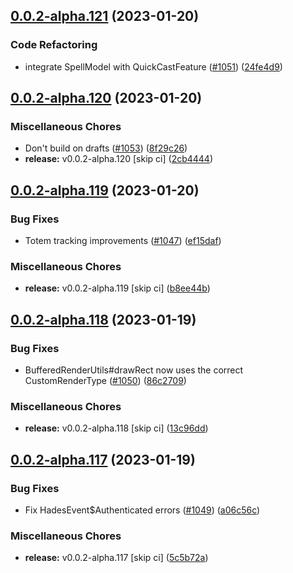 ## [0.0.2-alpha.121](https://github.com/Wynntils/Artemis/compare/v0.0.2-alpha.120...v0.0.2-alpha.121) (2023-01-20)


### Code Refactoring

* integrate SpellModel with QuickCastFeature ([#1051](https://github.com/Wynntils/Artemis/issues/1051)) ([24fe4d9](https://github.com/Wynntils/Artemis/commit/24fe4d93aec5f26df1f2b78d07ea304930875467))

## [0.0.2-alpha.120](https://github.com/Wynntils/Artemis/compare/v0.0.2-alpha.119...v0.0.2-alpha.120) (2023-01-20)


### Miscellaneous Chores

* Don't build on drafts ([#1053](https://github.com/Wynntils/Artemis/issues/1053)) ([8f29c26](https://github.com/Wynntils/Artemis/commit/8f29c26b14dc3b5c3eb4f5808b0b2df68b952181))
* **release:** v0.0.2-alpha.120 [skip ci] ([2cb4444](https://github.com/Wynntils/Artemis/commit/2cb444486c382c75b191e0c3b719aaae529a7c66))

## [0.0.2-alpha.119](https://github.com/Wynntils/Artemis/compare/v0.0.2-alpha.118...v0.0.2-alpha.119) (2023-01-20)


### Bug Fixes

* Totem tracking improvements ([#1047](https://github.com/Wynntils/Artemis/issues/1047)) ([ef15daf](https://github.com/Wynntils/Artemis/commit/ef15daf5cf849891b05de05b4aed96352ca4c44d))


### Miscellaneous Chores

* **release:** v0.0.2-alpha.119 [skip ci] ([b8ee44b](https://github.com/Wynntils/Artemis/commit/b8ee44b52eb4102c868a05156c34d7bb5252f6f2))

## [0.0.2-alpha.118](https://github.com/Wynntils/Artemis/compare/v0.0.2-alpha.117...v0.0.2-alpha.118) (2023-01-19)


### Bug Fixes

* BufferedRenderUtils#drawRect now uses the correct CustomRenderType ([#1050](https://github.com/Wynntils/Artemis/issues/1050)) ([86c2709](https://github.com/Wynntils/Artemis/commit/86c2709b743f62b3c25efbb88747c58d4637a9a4))


### Miscellaneous Chores

* **release:** v0.0.2-alpha.118 [skip ci] ([13c96dd](https://github.com/Wynntils/Artemis/commit/13c96dd0cd8465e7e967ac2b7568c3d93cae97d0))

## [0.0.2-alpha.117](https://github.com/Wynntils/Artemis/compare/v0.0.2-alpha.116...v0.0.2-alpha.117) (2023-01-19)


### Bug Fixes

* Fix HadesEvent$Authenticated errors ([#1049](https://github.com/Wynntils/Artemis/issues/1049)) ([a06c56c](https://github.com/Wynntils/Artemis/commit/a06c56c2f07aeb744a17843a6289221318843bd2))


### Miscellaneous Chores

* **release:** v0.0.2-alpha.117 [skip ci] ([5c5b72a](https://github.com/Wynntils/Artemis/commit/5c5b72af9124b7d8ba017cafb8535f311df69d1d))

